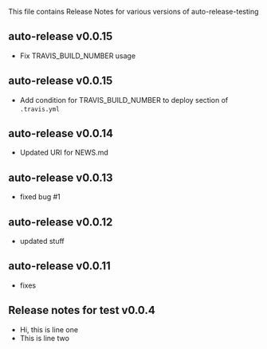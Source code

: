This file contains Release Notes for various versions of auto-release-testing

auto-release v0.0.15
--------------------
 - Fix TRAVIS_BUILD_NUMBER usage

auto-release v0.0.15
--------------------
 - Add condition for TRAVIS_BUILD_NUMBER to deploy section of `.travis.yml`

auto-release v0.0.14
--------------------
 - Updated URI for NEWS.md

auto-release v0.0.13
--------------------

 - fixed bug #1

auto-release v0.0.12
--------------------

 - updated stuff

auto-release v0.0.11
--------------------

 - fixes

Release notes for test v0.0.4
-----------------------------

 - Hi, this is line one
 - This is line two

